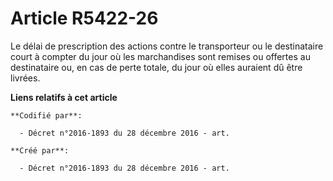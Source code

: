 # Article R5422-26

Le délai de prescription des actions contre le transporteur ou le destinataire court à compter du jour où les marchandises
sont remises ou offertes au destinataire ou, en cas de perte totale, du jour où elles auraient dû être livrées.

**Liens relatifs à cet article**

	**Codifié par**:

	  - Décret n°2016-1893 du 28 décembre 2016 - art.

	**Créé par**:

	  - Décret n°2016-1893 du 28 décembre 2016 - art.
